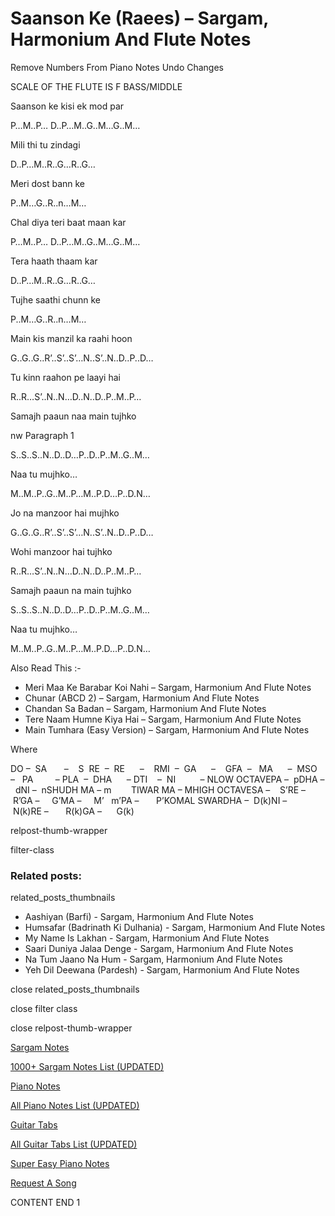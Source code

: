 
# Saanson Ke (Raees) – Sargam, Harmonium And Flute Notes

Remove Numbers From Piano Notes
Undo Changes

SCALE OF THE FLUTE IS F BASS/MIDDLE

Saanson ke kisi ek mod par

P…M..P… D..P…M..G..M…G..M…

Mili thi tu zindagi

D..P…M..R..G…R..G…

Meri dost bann ke

P..M…G..R..n…M…

Chal diya teri baat maan kar

P…M..P… D..P…M..G..M…G..M…

Tera haath thaam kar

D..P…M..R..G…R..G…

Tujhe saathi chunn ke

P..M…G..R..n…M…

Main kis manzil ka raahi hoon

G..G..G..R’..S’..S’…N..S’..N..D..P..D…

Tu kinn raahon pe laayi hai

R..R…S’..N..N…D..N..D..P..M..P…

Samajh paaun naa main tujhko

nw Paragraph 1

S..S..S..N..D..D…P..D..P..M..G..M…

Naa tu mujhko…

M..M..P..G..M..P…M..P.D…P..D.N…

Jo na manzoor hai mujhko

G..G..G..R’..S’..S’…N..S’..N..D..P..D…

Wohi manzoor hai tujhko

R..R…S’..N..N…D..N..D..P..M..P…

Samajh paaun na main tujhko

S..S..S..N..D..D…P..D..P..M..G..M…

Naa tu mujhko…

M..M..P..G..M..P…M..P.D…P..D.N…

Also Read This :-

* Meri Maa Ke Barabar Koi Nahi – Sargam, Harmonium And Flute Notes
* Chunar (ABCD 2) – Sargam, Harmonium And Flute Notes
* Chandan Sa Badan – Sargam, Harmonium And Flute Notes
* Tere Naam Humne Kiya Hai – Sargam, Harmonium And Flute Notes
* Main Tumhara (Easy Version) – Sargam, Harmonium And Flute Notes

Where

DO –  SA       –    S  RE  –  RE      –    RMI  –  GA      –    GFA  –   MA      –  MSO  –   PA         – PLA  –  DHA      – DTI    –  NI          – NLOW OCTAVEPA –  pDHA –  dNI –  nSHUDH MA – m        TIWAR MA – MHIGH OCTAVESA –    S’RE –     R’GA –     G’MA –     M’   m’PA –       P’KOMAL SWARDHA –  D(k)NI –       N(k)RE –       R(k)GA –      G(k)

relpost-thumb-wrapper

filter-class

### Related posts:

related_posts_thumbnails

* Aashiyan (Barfi) - Sargam, Harmonium And Flute Notes
* Humsafar (Badrinath Ki Dulhania) - Sargam, Harmonium And Flute Notes
* My Name Is Lakhan - Sargam, Harmonium And Flute Notes
* Saari Duniya Jalaa Denge - Sargam, Harmonium And Flute Notes
* Na Tum Jaano Na Hum - Sargam, Harmonium And Flute Notes
* Yeh Dil Deewana (Pardesh) - Sargam, Harmonium And Flute Notes

close related_posts_thumbnails

close filter class

close relpost-thumb-wrapper

[Sargam Notes](https://www.notationsworld.com/sargam-notes.html)

[1000+ Sargam Notes List (UPDATED)](https://www.notationsworld.com/all-songs-list-sargam-notes.html)

[Piano Notes](https://www.notationsworld.com/piano-notes.html)

[All Piano Notes List (UPDATED)](https://www.notationsworld.com/all-songs-list-piano-notes.html)

[Guitar Tabs](https://www.notationsworld.com/guitar-tabs.html)

[All Guitar Tabs List (UPDATED)](https://www.notationsworld.com/all-songs-list-guitar-tabs.html)

[Super Easy Piano Notes](https://studywall.in/)

[Request A Song](https://www.notationsworld.com/request-a-song.html)

CONTENT END 1

